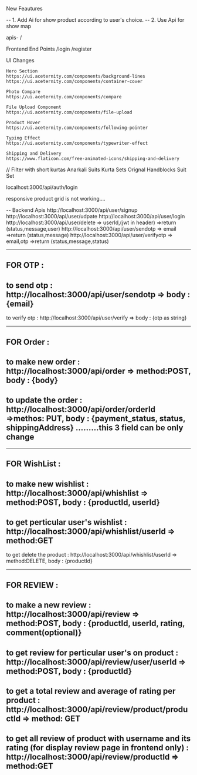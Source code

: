 New Feautures

-- 1. Add Ai for show product according to user's choice.
-- 2. Use Api for show map

apis- /

Frontend End Points
/login
/register

UI Changes

    Hero Section
    https://ui.aceternity.com/components/background-lines
    https://ui.aceternity.com/components/container-cover

    Photo Compare
    https://ui.aceternity.com/components/compare

    File Upload Component
    https://ui.aceternity.com/components/file-upload

    Product Hover
    https://ui.aceternity.com/components/following-pointer

    Typing Effect
    https://ui.aceternity.com/components/typewriter-effect

    Shipping and Delivery
    https://www.flaticon.com/free-animated-icons/shipping-and-delivery

// Filter with
short kurtas
Anarkali Suits
Kurta Sets
Orignal Handblocks Suit Set

localhost:3000/api/auth/login

responsive product grid is not working....

-- Backend Apis
http://localhost:3000/api/user/signup
http://localhost:3000/api/user/udpate
http://localhost:3000/api/user/login
http://localhost:3000/api/user/delete => userId,(jwt in header) =>return (status,message,user)
http://localhost:3000/api/user/sendotp => email =>return (status,message)
http://localhost:3000/api/user/verifyotp => email,otp =>return (status,message,status)

****************************************************************************************
FOR OTP :
----------------------------------------------------------------------------------------
to send otp : http://localhost:3000/api/user/sendotp => body : {email}
----------------------------------------------------------------------------------------
to verify otp : http://localhost:3000/api/user/verify => body : {otp as string}

****************************************************************************************
FOR Order : 
----------------------------------------------------------------------------------------
to make new order : http://localhost:3000/api/order => method:POST, body : {body}
----------------------------------------------------------------------------------------
to update the order : http://localhost:3000/api/order/orderId =>methos: PUT, body : {payment_status, status, shippingAddress} .........this 3 field can be only change
----------------------------------------------------------------------------------------


****************************************************************************************
FOR WishList : 
----------------------------------------------------------------------------------------
to make new wishlist : http://localhost:3000/api/whishlist => method:POST, body : {productId, userId}
----------------------------------------------------------------------------------------
to get perticular user's wishlist : http://localhost:3000/api/whishlist/userId => method:GET
----------------------------------------------------------------------------------------
to get delete the product : http://localhost:3000/api/whishlist/userId => method:DELETE, body : {productId}


****************************************************************************************
FOR REVIEW : 
----------------------------------------------------------------------------------------
to make a new review : http://localhost:3000/api/review => method:POST, body : {productId, userId, rating, comment(optional)}
----------------------------------------------------------------------------------------
to get review for perticular user's on product : http://localhost:3000/api/review/user/userId => method:POST, body : {productId}
----------------------------------------------------------------------------------------
to get a total review and average of rating per product : http://localhost:3000/api/review/product/productId => method: GET
----------------------------------------------------------------------------------------
to get all review of product with username and its rating (for display review page in frontend only) : http://localhost:3000/api/review/productId => method:GET
----------------------------------------------------------------------------------------